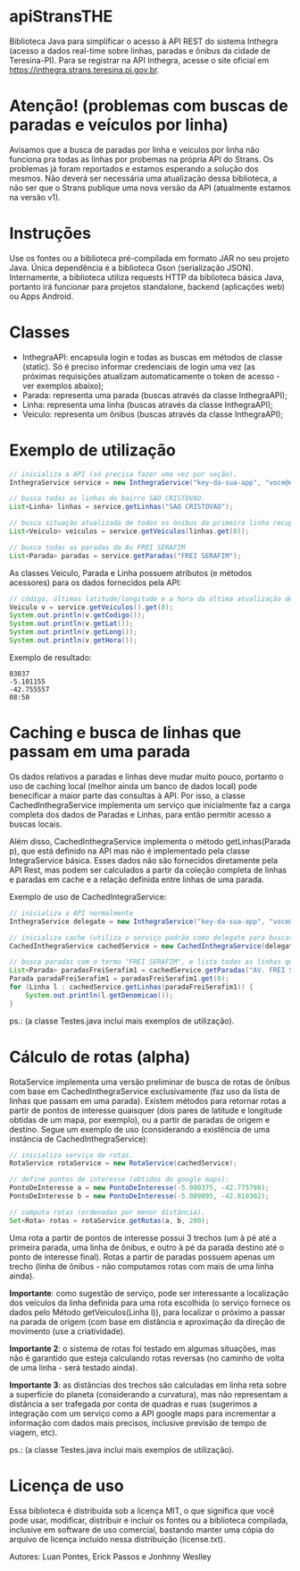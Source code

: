 # apiStransTHE

Biblioteca Java para simplificar o acesso à API REST do sistema Inthegra (acesso a dados real-time sobre linhas, paradas e ônibus da cidade de Teresina-PI). Para se registrar na API Inthegra, acesse o site oficial em https://inthegra.strans.teresina.pi.gov.br.

# Atenção! (problemas com buscas de paradas e veículos por linha)

Avisamos que a busca de paradas por linha e veiculos por linha não funciona pra todas as linhas por probemas na própria API do Strans. Os problemas já foram reportados e estamos esperando a solução dos mesmos. Não deverá ser necessária uma atualização dessa biblioteca, a não ser que o Strans publique uma nova versão da API (atualmente estamos na versão v1).

# Instruções

Use os fontes ou a biblioteca pré-compilada em formato JAR no seu projeto Java. Única dependência é a biblioteca Gson (serialização JSON). Internamente, a biblioteca utiliza requests HTTP da biblioteca básica Java, portanto irá funcionar para projetos standalone, backend (aplicações web) ou Apps Android.

# Classes

- InthegraAPI: encapsula login e todas as buscas em métodos de classe (static). Só é preciso informar credenciais de login uma vez (as próximas requisições atualizam automaticamente o token de acesso - ver exemplos abaixo);
- Parada: representa uma parada (buscas através da classe InthegraAPI);
- Linha: representa uma linha (buscas através da classe InthegraAPI);
- Veiculo: representa um ônibus (buscas através da classe InthegraAPI);

# Exemplo de utilização
```java
// inicializa a API (só precisa fazer uma vez por seção). 
InthegraService service = new InthegraService("key-da-sua-app", "voce@email.com",  "sua-senha");

// busca todas as linhas do bairro SAO CRISTOVAO.  
List<Linha> linhas = service.getLinhas("SAO CRISTOVAO");

// busca situação atualizada de todos os ônibus da primeira linha recuperada acima.  
List<Veiculo> veiculos = service.getVeiculos(linhas.get(0)); 

// busca todas as paradas da Av FREI SERAFIM
List<Parada> paradas = service.getParadas("FREI SERAFIM");
```

As classes Veiculo, Parada e Linha possuem atributos (e métodos acessores) para os dados fornecidos pela API:

```java
// código, últimas latitude/longitude e a hora da última atualização de um veículo.
Veiculo v = service.getVeiculos().get(0);
System.out.println(v.getCodigo());
System.out.println(v.getLat());
System.out.println(v.getLong());
System.out.println(v.getHora());
```
Exemplo de resultado:

```
03037
-5.101155
-42.755557
08:50
```

# Caching e busca de linhas que passam em uma parada

Os dados relativos a paradas e linhas deve mudar muito pouco, portanto o uso de caching local (melhor ainda um banco de dados local) pode benecificar a maior parte das consultas à API. Por isso, a classe CachedInthegraService implementa um serviço que inicialmente faz a carga completa dos dados de Paradas e Linhas, para então permitir acesso a buscas locais.

Além disso, CachedInthegraService implementa o método getLinhas(Parada p), que está definido na API mas não é implementado pela classe IntegraService básica. Esses dados não são fornecidos diretamente pela API Rest, mas podem ser calculados a partir da coleção completa de linhas e paradas em cache e a relação definida entre linhas de uma parada.

Exemplo de uso de CachedIntegraService:

```java
// inicializa a API normalmente 
InthegraService delegate = new InthegraService("key-da-sua-app", "voce@email.com",  "sua-senha");

// inicializa cache (utiliza o serviço padrão como delegate para buscas online durante cache refresh). Usando um dia como tempo de expiração da cache de linhas e paradas.
CachedInthegraService cachedService = new CachedInthegraService(delegate, 1, TimeUnit.DAYS);

// busca paradas com o termo "FREI SERAFIM", e lista todas as linhas que passam na primeira parada encontrada.  
List<Parada> paradasFreiSerafim1 = cachedService.getParadas("AV. FREI SERAFIM 1");
Parada paradaFreiSerafim1 = paradasFreiSerafim1.get(0);
for (Linha l : cachedService.getLinhas(paradaFreiSerafim1)) {
	System.out.println(l.getDenomicao());
}
```
ps.: (a classe Testes.java inclui mais exemplos de utilização).

# Cálculo de rotas (alpha)

RotaService implementa uma versão preliminar de busca de rotas de ônibus com base em CachedInthegraService exclusivamente (faz uso da lista de linhas que passam em uma parada). Existem métodos para retornar rotas a partir de pontos de interesse quaisquer (dois pares de latitude e longitude obtidas de um mapa, por exemplo), ou a partir de paradas de origem e destino. Segue um exemplo de uso (considerando a existência de uma instância de CachedInthegraService):

```java
// inicializa serviço de rotas.
RotaService rotaService = new RotaService(cachedService);

// define pontos de interesse (obtidos do google maps):
PontoDeInteresse a = new PontoDeInteresse(-5.080375, -42.775798);
PontoDeInteresse b = new PontoDeInteresse(-5.089095, -42.810302);

// computa rotas (ordenadas por menor distância).
Set<Rota> rotas = rotaService.getRotas(a, b, 200);
```

Uma rota a partir de pontos de interesse possui 3 trechos (um à pé até a primeira parada, uma linha de ônibus, e outro à pé da parada destino até o ponto de interesse final). Rotas a partir de paradas possuem apenas um trecho (linha de ônibus - não computamos rotas com mais de uma linha ainda).

**Importante**: como sugestão de serviço, pode ser interessante a localização dos veículos da linha definida para uma rota escolhida (o serviço fornece os dados pelo Método getVeiculos(Linha l)), para localizar o próximo a passar na parada de origem (com base em distância e aproximação da direção de movimento (use a criatividade).

**Importante 2**: o sistema de rotas foi testado em algumas situações, mas não é garantido que esteja calculando rotas reversas (no caminho de volta de uma linha - será testado ainda).

**Importante 3**: as distâncias dos trechos são calculadas em linha reta sobre a superfície do planeta (considerando a curvatura), mas não representam a distância a ser trafegada por conta de quadras e ruas (sugerimos a integração com um serviço como a API google maps para incrementar a informação com dados mais precisos, inclusive previsão de tempo de viagem, etc).

ps.: (a classe Testes.java inclui mais exemplos de utilização).

# Licença de uso

Essa biblioteca é distribuída sob a licença MIT, o que significa que você pode usar, modificar, distribuir e incluir os fontes ou a biblioteca compilada, inclusive em software de uso comercial, bastando manter uma cópia do arquivo de licença incluído nessa distribuição (license.txt).

Autores: Luan Pontes, Erick Passos e Jonhnny Weslley
